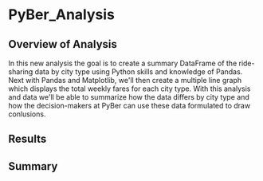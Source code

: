 # PyBer_Analysis

## Overview of Analysis 
In this new analysis the goal is to create a summary DataFrame of the ride-sharing data by city type using Python skills and knowledge of Pandas. Next with Pandas and Matplotlib, we'll then create a multiple line graph which displays the total weekly fares for each city type. With this analysis and data we'll be able to summarize how the data differs by city type and how the decision-makers at PyBer can use these data formulated to draw conlusions.


## Results 


## Summary
